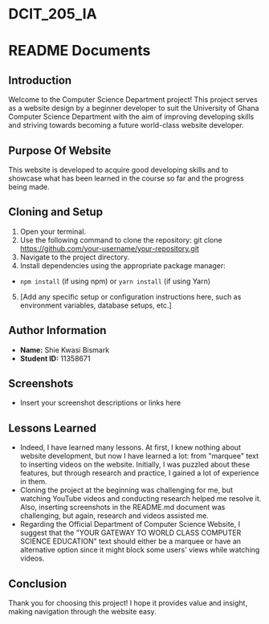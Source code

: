 # DCIT_205_IA
# README Documents

## Introduction
Welcome to the Computer Science Department project! This project serves as a website design by a beginner developer to suit the University of Ghana Computer Science Department with the aim of improving developing skills and striving towards becoming a future world-class website developer.

## Purpose Of Website
This website is developed to acquire good developing skills and to showcase what has been learned in the course so far and the progress being made.

## Cloning and Setup
1. Open your terminal.
2. Use the following command to clone the repository:
git clone https://github.com/your-username/your-repository.git
3. Navigate to the project directory.
4. Install dependencies using the appropriate package manager:
- `npm install` (if using npm) or `yarn install` (if using Yarn)
5. [Add any specific setup or configuration instructions here, such as environment variables, database setups, etc.]

## Author Information
- **Name:** Shie Kwasi Bismark
- **Student ID:** 11358671

## Screenshots
- Insert your screenshot descriptions or links here

## Lessons Learned
- Indeed, I have learned many lessons. At first, I knew nothing about website development, but now I have learned a lot: from "marquee" text to inserting videos on the website. Initially, I was puzzled about these features, but through research and practice, I gained a lot of experience in them.
- Cloning the project at the beginning was challenging for me, but watching YouTube videos and conducting research helped me resolve it. Also, inserting screenshots in the README.md document was challenging, but again, research and videos assisted me.
- Regarding the Official Department of Computer Science Website, I suggest that the "YOUR GATEWAY TO WORLD CLASS COMPUTER SCIENCE EDUCATION" text should either be a marquee or have an alternative option since it might block some users' views while watching videos.

## Conclusion
Thank you for choosing this project! I hope it provides value and insight, making navigation through the website easy.

